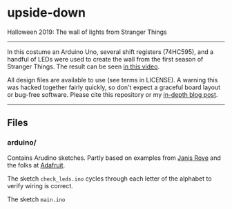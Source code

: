 # upside-down
Halloween 2019: The wall of lights from Stranger Things

---
In this costume an Arduino Uno, several shift registers (74HC595), and a handful of LEDs were used to create the wall from the first season of Stranger Things. The result can be seen [in this video](https://www.youtube.com/watch?v=mKRO_VgZO74).


All design files are available to use (see terms in LICENSE). A warning this was hacked together fairly quickly, so don't expect a graceful board layout or bug-free software. Please cite this repository or my [in-depth blog post](http://adamgannon.com/2019/11/03/an-arduino-powered-stranger-things-costume/).

---
## Files

### arduino/
Contains Arudino sketches. Partly based on examples from [Janis Rove](https://github.com/janisrove/Arduino-74HC595-shift-registers) and the folks at [Adafruit](https://learn.adafruit.com/adafruit-arduino-lesson-4-eight-leds/brightness-control).

The sketch `check_leds.ino` cycles through each letter of the alphabet to verify wiring is correct.

The sketch `main.ino` 
